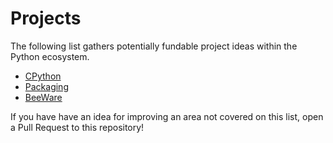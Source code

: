 # Projects

The following list gathers potentially fundable project ideas within the Python ecosystem.

- [CPython](https://github.com/python/steering-council/issues/26)
- [Packaging](https://github.com/psf/fundable-packaging-improvements)
- [BeeWare](https://github.com/beeware/beeware/pull/67)

If you have have an idea for improving an area not covered on this list, open a Pull Request to this repository!
